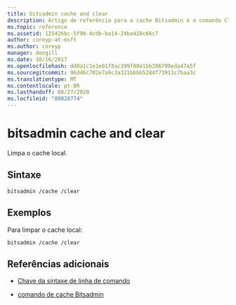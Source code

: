 ```yaml
---
title: bitsadmin cache and clear
description: Artigo de referência para o cache Bitsadmin e o comando Clear, que limpa o cache local.
ms.topic: reference
ms.assetid: 125426bc-5f90-4cdb-ba14-24be428c66c7
author: coreyp-at-msft
ms.author: coreyp
manager: dongill
ms.date: 10/16/2017
ms.openlocfilehash: dd0a1c1e1e01f8ac399f88e1bb286799eda47a5f
ms.sourcegitcommit: 96d46c702e7a9c3a321bbbb5284f73911c7baa3c
ms.translationtype: MT
ms.contentlocale: pt-BR
ms.lasthandoff: 08/27/2020
ms.locfileid: "89028774"
---
```

# <a name="bitsadmin-cache-and-clear"></a>bitsadmin cache and clear

Limpa o cache local.

## <a name="syntax"></a>Sintaxe

```
bitsadmin /cache /clear
```

## <a name="examples"></a>Exemplos

Para limpar o cache local:

```
bitsadmin /cache /clear
```

## <a name="additional-references"></a>Referências adicionais

- [Chave da sintaxe de linha de comando](command-line-syntax-key.md)

- [comando de cache Bitsadmin](bitsadmin-cache.md)
